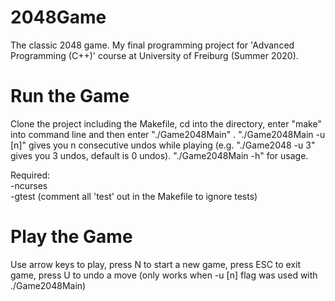 # 2048Game
The classic 2048 game. My final programming project for 'Advanced Programming (C++)' course at University of Freiburg (Summer 2020).

Run the Game
============
Clone the project including the Makefile, cd into the directory, enter "make" into command line and then enter "./Game2048Main" .
"./Game2048Main -u [n]" gives you n consecutive undos while playing (e.g. "./Game2048 -u 3" gives you 3 undos, default is 0 undos).
"./Game2048Main -h" for usage.

Required:\
-ncurses\
-gtest  (comment all 'test' out in the Makefile to ignore tests)
  
Play the Game
=============
Use arrow keys to play, press N to start a new game, press ESC to exit game, press U to undo a move (only works when -u [n] flag was used with ./Game2048Main)

